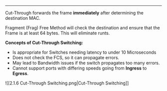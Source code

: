 
---
Cut-Through forwards the frame **immediately** after determining the destination MAC.

Fragment (Frag) Free Method will check the destination and ensure that the Frame is at least 64 bytes.
This will eliminate runts.

**Concepts of Cut-Through Switching:**

- Is appropriate for Switches needing latency to under 10 Microseconds
- Does not check the FCS, so it can propagate errors.
- May lead to Bandwidth issues if the switch propagates too many errors.
- Cannot support ports with differing speeds going from **Ingress** to **Egress**.

![[2.1.6 Cut-Through Switching.png|Cut-Through Switching]]